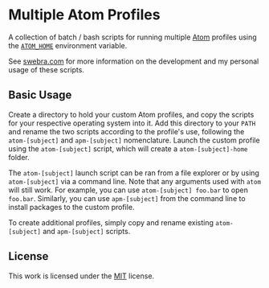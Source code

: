 # Multiple Atom Profiles
A collection of batch / bash scripts for running multiple [Atom](https://atom.io/) profiles using the [`ATOM_HOME`](https://flight-manual.atom.io/using-atom/sections/basic-customization/#custom-home-location-with-an-environment-variable) environment variable.

See [swebra.com](https://swebra.com/posts/multiple-atom-profiles/) for more information on the development and my personal usage of these scripts.

## Basic Usage
Create a directory to hold your custom Atom profiles, and copy the scripts for your respective operating system into it. Add this directory to your `PATH` and rename the two scripts according to the profile's use, following the `atom-[subject]` and `apm-[subject]` nomenclature. Launch the custom profile using the `atom-[subject]` script, which will create a `atom-[subject]-home` folder.

The `atom-[subject]` launch script can be ran from a file explorer or by using `atom-[subject]` via a command line. Note that any arguments used with `atom` will still work. For example, you can use `atom-[subject] foo.bar` to open `foo.bar`.
Similarly, you can use `apm-[subject]` from the command line to install packages to the custom profile.

To create additional profiles, simply copy and rename existing `atom-[subject]` and `apm-[subject]` scripts.

## License
This work is licensed under the [MIT](https://opensource.org/licenses/MIT) license.
